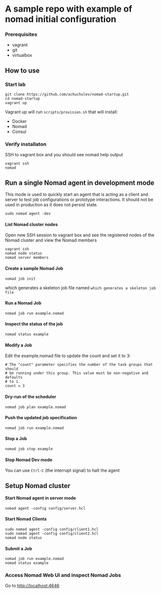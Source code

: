 # A sample repo with example of nomad initial configuration

### Prerequisites

- vagrant
- git
- virtualbox

## How to use

### Start lab

```
git clone https://github.com/achuchulev/nomad-startup.git
cd nomad-startup
vagrant up
```

Vagrant up will run `scripts/provision.sh` that will install:

- Docker
- Nomad
- Consul

### Verify installaton

SSH to vagrant box and you should see nomad help output 

```
vagrant ssh
nomad
```

## Run a single Nomad agent in development mode

This mode is used to quickly start an agent that is acting as a client and server to test job configurations or prototype interactions. It should not be used in production as it does not persist state.

```
sudo nomad agent -dev
```

#### List Nomad cluster nodes

Open new SSH session to vagrant box and see the registered nodes of the Nomad cluster and view the Nomad members

```
vagrant ssh
nomad node status
nomad server members
```

#### Create a sample Nomad Job

```
nomad job init
```

which generates a skeleton job file named `which generates a skeleton job file`

#### Run a Nomad Job

```
nomad job run example.nomad
```

#### Inspect the status of the job

```
nomad status example
```

#### Modify a Job

Edit the example.nomad file to update the count and set it to 3:

```
# The "count" parameter specifies the number of the task groups that should
# be running under this group. This value must be non-negative and defaults
# to 1.
count = 3
```
#### Dry-run of the scheduler 

```
nomad job plan example.nomad
```

#### Push the updated job specification

```
nomad job run example.nomad
```

#### Stop a Job

```
nomad job stop example
```

#### Stop Nomad Dev mode

You can use `Ctrl-C` (the interrupt signal) to halt the agent


## Setup Nomad cluster

#### Start Nomad agent in server mode

```
nomad agent -config config/server.hcl
```

#### Start Nomad Clients

```
sudo nomad agent -config config/client1.hcl
sudo nomad agent -config config/client2.hcl
nomad node status
```

#### Submit a Job

```
nomad job run example.nomad
nomad status example
```

### Access Nomad Web UI and inspect Nomad Jobs

Go to [http://localhost:4646](http://localhost:4646)

